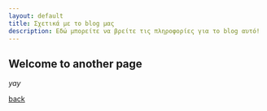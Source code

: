 ```yaml
---
layout: default
title: Σχετικά με το blog μας
description: Εδώ μπορείτε να βρείτε τις πληροφορίες για το blog αυτό!
---
```


## Welcome to another page

_yay_

[back](./)

